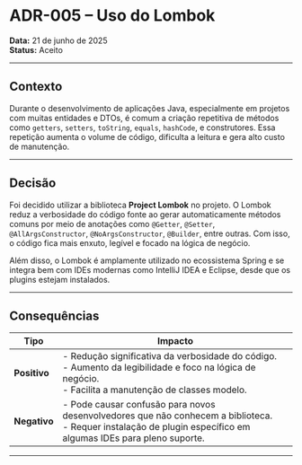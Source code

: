 # ADR-005 – Uso do Lombok

**Data:** 21 de junho de 2025  
**Status:** Aceito

---

## Contexto

Durante o desenvolvimento de aplicações Java, especialmente em projetos com muitas entidades e DTOs, é comum a criação repetitiva de métodos como `getters`, `setters`, `toString`, `equals`, `hashCode`, e construtores. Essa repetição aumenta o volume de código, dificulta a leitura e gera alto custo de manutenção.

---

## Decisão

Foi decidido utilizar a biblioteca **Project Lombok** no projeto. O Lombok reduz a verbosidade do código fonte ao gerar automaticamente métodos comuns por meio de anotações como `@Getter`, `@Setter`, `@AllArgsConstructor`, `@NoArgsConstructor`, `@Builder`, entre outras. Com isso, o código fica mais enxuto, legível e focado na lógica de negócio.

Além disso, o Lombok é amplamente utilizado no ecossistema Spring e se integra bem com IDEs modernas como IntelliJ IDEA e Eclipse, desde que os plugins estejam instalados.

---

## Consequências

| Tipo        | Impacto                                                                                                                        |
|-------------|--------------------------------------------------------------------------------------------------------------------------------|
| **Positivo**| - Redução significativa da verbosidade do código.<br>- Aumento da legibilidade e foco na lógica de negócio.<br>- Facilita a manutenção de classes modelo. |
| **Negativo**| - Pode causar confusão para novos desenvolvedores que não conhecem a biblioteca.<br>- Requer instalação de plugin específico em algumas IDEs para pleno suporte. |

---